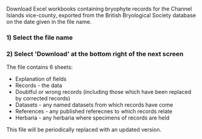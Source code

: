 Download Excel workbooks containing bryophyte records for the Channel Islands vice-county, exported from the British Bryological Society database on the date given in the file name.

### 1) Select the file name
### 2) Select 'Download' at the bottom right of the next screen

The file contains 6 sheets:
- Explanation of fields
- Records - the data
- Doubtful or wrong records (including those which have been replaced by corrected records)
- Datasets - any named datasets from which records have come
- References - any published referecnes to which records relate
- Herbaria - any herbaria where specimens of records are held

This file will be periodically replaced with an updated version.
